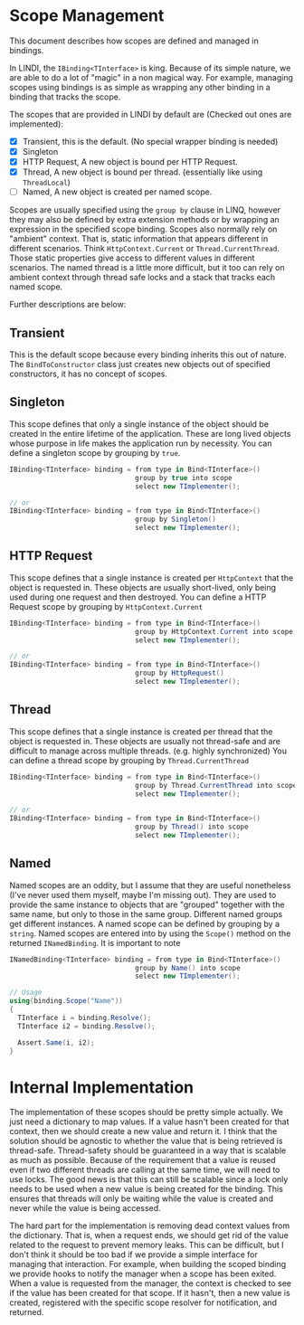 # Scope Management
This document describes how scopes are defined and managed in bindings.

In LINDI, the `IBinding<TInterface>` is king. Because of its simple nature, we are able to do
a lot of "magic" in a non magical way. For example, managing scopes using bindings is as simple
as wrapping any other binding in a binding that tracks the scope.

The scopes that are provided in LINDI by default are (Checked out ones are implemented):

- [x] Transient, this is the default. (No special wrapper binding is needed)
- [x] Singleton
- [x] HTTP Request, A new object is bound per HTTP Request.
- [x] Thread, A new object is bound per thread. (essentially like using `ThreadLocal`)
- [ ] Named, A new object is created per named scope.

Scopes are usually specified using the `group by` clause in LINQ, however they may also be defined by extra extension methods or by wrapping an expression in the specified scope binding.
Scopes also normally rely on "ambient" context. That is, static information that appears different in different scenarios. Think `HttpContext.Current` or `Thread.CurrentThread`. Those static properties give access to different values in different scenarios. The named thread is a little more difficult, but it too can rely on ambient context through thread safe locks and a stack that tracks each named scope.

Further descriptions are below:

## Transient
This is the default scope because every binding inherits this out of nature. The `BindToConstructor` class just creates new objects out of specified constructors, it has no concept of scopes.

## Singleton
This scope defines that only a single instance of the object should be created in the entire lifetime of the application. These are long lived objects whose purpose in life makes the application run by necessity. You can define a singleton scope by grouping by `true`.

```csharp
IBinding<TInterface> binding = from type in Bind<TInterface>()
                               group by true into scope
                               select new TImplementer();

// or
IBinding<TInterface> binding = from type in Bind<TInterface>()
                               group by Singleton()
                               select new TImplementer();
```

## HTTP Request
This scope defines that a single instance is created per `HttpContext` that the object is requested in. These objects are usually short-lived, only being used during one request and then destroyed.
You can define a HTTP Request scope by grouping by `HttpContext.Current`

```csharp
IBinding<TInterface> binding = from type in Bind<TInterface>()
                               group by HttpContext.Current into scope
                               select new TImplementer();

// or
IBinding<TInterface> binding = from type in Bind<TInterface>()
                               group by HttpRequest()
                               select new TImplementer();
```

## Thread
This scope defines that a single instance is created per thread that the object is requested in. These objects are usually not thread-safe and are difficult to manage across multiple threads. (e.g. highly synchronized) You can define a thread scope by grouping by `Thread.CurrentThread`

```csharp
IBinding<TInterface> binding = from type in Bind<TInterface>()
                               group by Thread.CurrentThread into scope
                               select new TImplementer();

// or
IBinding<TInterface> binding = from type in Bind<TInterface>()
                               group by Thread() into scope
                               select new TImplementer();

```

## Named
Named scopes are an oddity, but I assume that they are useful nonetheless (I've never used them myself, maybe I'm missing out). They are used to provide the same instance to objects that are "grouped" together with the same name, but only to those in the same group. Different named groups get different instances. A named scope can be defined by grouping by a `string`. Named scopes are entered into by using the `Scope()` method on the returned `INamedBinding`. It is important to note

```csharp
INamedBinding<TInterface> binding = from type in Bind<TInterface>()
                               group by Name() into scope
                               select new TImplementer();

// Usage
using(binding.Scope("Name"))
{
  TInterface i = binding.Resolve();
  TInterface i2 = binding.Resolve();

  Assert.Same(i, i2);
}
```

# Internal Implementation

The implementation of these scopes should be pretty simple actually. We just need a dictionary to map values. If a value hasn't been created for that context, then we should create a new value and return it. I think that the solution should be agnostic to whether the value that is being retrieved is thread-safe. Thread-safety should be guaranteed in a way that is scalable as much as possible. Because of the requirement that a value is reused even if two different threads are calling at the same time, we will need to use locks. The good news is that this can still be scalable since a lock only needs to be used when a new value is being created for the binding. This ensures that threads will only be waiting while the value is created and never while the value is being accessed.

The hard part for the implementation is removing dead context values from the dictionary. That is, when a request ends, we should get rid of the value related to the request to prevent memory leaks.
This can be difficult, but I don't think it should be too bad if we provide a simple interface for managing that interaction. For example, when building the scoped binding we provide hooks to notify the manager when a scope has been exited. When a value is requested from the manager, the context is checked to see if the value has been created for that scope. If it hasn't, then a new value is created, registered with the specific scope resolver for notification, and returned.
